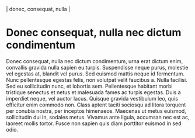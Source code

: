 | donec, consequat, nulla |

# Donec consequat, nulla nec dictum condimentum

Donec consequat, nulla nec dictum condimentum, urna erat dictum enim, convallis gravida nulla sapien eu turpis. Suspendisse neque purus, molestie vel egestas at, blandit vel purus. Sed euismod mattis neque id fermentum. Nunc pellentesque egestas felis, non volutpat velit faucibus a. Nulla facilisi. Sed eu sollicitudin nunc, et lobortis sem. Pellentesque habitant morbi tristique senectus et netus et malesuada fames ac turpis egestas. Duis a imperdiet neque, vel auctor lacus. Quisque gravida vestibulum leo, quis efficitur enim commodo non. Class aptent taciti sociosqu ad litora torquent per conubia nostra, per inceptos himenaeos. Maecenas ut metus euismod, sollicitudin dui in, sodales metus. Vivamus ante ligula, accumsan nec est ac, laoreet mollis tortor. Fusce non sapien quis diam porttitor euismod in sed odio.
